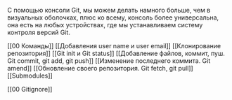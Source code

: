 С помощью консоли Git, мы можем делать намного больше, чем в визуальных оболочках, плюс ко всему, консоль более универсальна, она есть на любых устройствах, где мы устанавливаем систему контроля версий Git.

[[00 Команды]]
[[Добавления user name и user email]]
[[Клонирование репозитория]]
[[Git init и Git status]]
[[Добавление файлов, коммит, пуш. Git commit, git add, git push]]
[[Изменение последнего коммита. Git amend]]
[[Обновление своего репозитория. Git fetch, git pull]]
[[Submodules]]


[[00 Gitignore]]